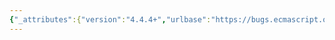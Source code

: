 ```yaml
---
{"_attributes":{"version":"4.4.4+","urlbase":"https://bugs.ecmascript.org/","maintainer":"dherman@mozilla.com"},"bug":{"bug_id":1603,"creation_ts":"2013-07-30 09:20:00 -0700","short_desc":"8.1.6: spelling \"a Exotic Symbol\" -> \"an Exotic Symbol\"","delta_ts":"2013-08-23 08:22:07 -0700","product":"Draft for 6th Edition","component":"editorial issue","version":"Rev 16: July 15, 2013 Draft","rep_platform":"All","op_sys":"All","bug_status":"RESOLVED","resolution":"FIXED","priority":"Normal","bug_severity":"minor","everconfirmed":true,"reporter":{"uid":"andrebargull","name":"André Bargull"},"assigned_to":{"uid":"allen","name":"Allen Wirfs-Brock"},"long_desc":[{"commentid":4575,"comment_count":0,"who":{"uid":"andrebargull","name":"André Bargull"},"bug_when":"2013-07-30 09:20:41 -0700","thetext":"> A key value is either an ECMAScript String value or a Exotic Symbol object.\n\nShould be:\n> A key value is either an ECMAScript String value or an Exotic Symbol object."},{"commentid":4825,"comment_count":1,"who":{"uid":"allen","name":"Allen Wirfs-Brock"},"bug_when":"2013-08-07 17:25:20 -0700","thetext":"fixed in rev17 editor's draft"},{"commentid":5036,"comment_count":2,"who":{"uid":"allen","name":"Allen Wirfs-Brock"},"bug_when":"2013-08-23 08:22:07 -0700","thetext":"fixed in rev17, August 23, 2013 draft"}]}}
---
```

